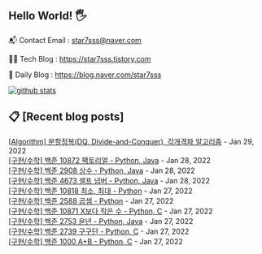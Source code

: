 ## Hello World! 🖐

📬 Contact Email : star7sss@naver.com

👨‍💻 Tech Blog : https://star7sss.tistory.com

🤪 Daily Blog : https://blog.naver.com/star7sss

[![github stats](https://github-readme-stats.vercel.app/api?username=jangThang&show_icons=true&hide_border=False)](https://star7sss.tistory.com)

## 📋 [Recent blog posts]
[[Algorithm] 분할정복(DQ, Divide-and-Conquer), 각개격파 알고리즘](https://star7sss.tistory.com/55) - Jan 29, 2022<br>
[[구현/수학] 백준 10872 팩토리얼 - Python, Java](https://star7sss.tistory.com/54) - Jan 28, 2022<br>
[[구현/수학] 백준 2908 상수 - Python, Java](https://star7sss.tistory.com/53) - Jan 28, 2022<br>
[[구현/수학] 백준 4673 셀프 넘버 - Python, Java](https://star7sss.tistory.com/52) - Jan 28, 2022<br>
[[구현/수학] 백준 10818 최소, 최대 - Python](https://star7sss.tistory.com/51) - Jan 27, 2022<br>
[[구현/수학] 백준 2588 곱셈 - Python](https://star7sss.tistory.com/50) - Jan 27, 2022<br>
[[구현/수학] 백준 10871 X보다 작은 수 - Python, C](https://star7sss.tistory.com/49) - Jan 27, 2022<br>
[[구현/수학] 백준 2753 윤년 - Python, Java](https://star7sss.tistory.com/48) - Jan 27, 2022<br>
[[구현/수학] 백준 2739 구구단 - Python, C](https://star7sss.tistory.com/47) - Jan 27, 2022<br>
[[구현/수학] 백준 1000 A+B - Python, C](https://star7sss.tistory.com/46) - Jan 27, 2022<br>
